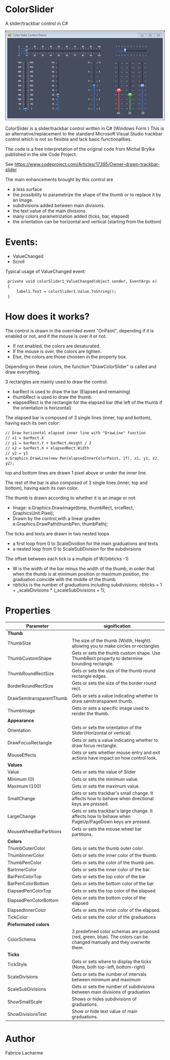# ColorSlider
A slider/trackbar control in C#

![GitHub Logo](/gifs/colorslider.jpg)

ColorSlider is a slider/trackbar control written in C# (Windows Form )
This is an alternative/replacement to the standard Microsoft Visual Studio trackbar control which is not so flexible and lack basic functionalities.

The code is a free interpretation of the original code from Michal Brylka published in the site Code Project.

See https://www.codeproject.com/Articles/17395/Owner-drawn-trackbar-slider

The main enhancements brought by this control are
* a less surface
* the possibility to parametrize the shape of the thumb or to replace it by an image.
* subdivisions added between main divisions.
* the text value of the main divisions.
* many colors parametrization added (ticks, bar, elapsed) 
* the orientation can be horizontal and vertical (starting from the bottom)


# Events:
* ValueChanged
* Scroll

Typical usage of ValueChanged event:

     private void colorSlider1_ValueChanged(object sender, EventArgs e)
     {
         label1.Text = colorSlider1.Value.ToString();
     }

# How does it works?
The control is drawn in the overrided event "OnPaint",  depending if it is enabled or not, and if the mouse is over it or not.
* If not enabled, the colors are desaturated.
* If the mouse is over, the colors are lighten.
* Else, the colors are those choosen in the property box.

Depending on these colors, the function "DrawColorSlider" is called and draw everything.

3 rectangles are mainly used to draw the control:
* barRect is used to draw the bar (Elapsed and remaining)
* thumbRect is used to draw the thumb.
* elapsedRect is the rectangle for the elapsed bar (the left of the thumb if the orientation is horizontal)

The elapsed bar is composed of 3 single lines (inner, top and bottom), having each its own color:
```
// Draw horizontal elapsed inner line with "DrawLine" function
// x1 = barRect.X
// y1 = barRect.Y + barRect.Height / 2
// x2 = barRect.X + elapsedRect.Width
// y2 = y1
e.Graphics.DrawLine(new Pen(elapsedInnerColorPaint, 1f), x1, y1, x2, y2);
```
top and bottom lines are drawn 1 pixel above or under the inner line.

The rest of the bar is also composed of 3 single lines (inner, top and bottom), having each its own color. 

The thumb is drawn according to whether it is an image or not:
* Image: e.Graphics.DrawImage(bmp, thumbRect, srceRect, GraphicsUnit.Pixel);
* Drawn by the control,with a linear gradien e.Graphics.DrawPath(thumbPen, thumbPath);

The ticks and texts are drawn in two nested loops
* a first loop from 0 to ScaleDividion for the main graduations and texts
* a nested loop from 0 to ScaleSubDivision for the subdivisions

The offset between each tick is a multiple of W/(nbticks -1)
* W is the width of the bar minus the width of the thumb, in order that when the thumb is at minimum position or maximum position, the graduation coincide with the middle of the thumb
* nbticks is the number of graduations including subdivisions: nbticks = 1 +  _scaleDivisions * (_scaleSubDivisions + 1);


# Properties

Parameter | signification
------------ | -------------
**Thumb**                 |  
ThumbSize                 | The size of the thumb (Width, Height). allowing you to make circles or rectangles
ThumbCustomShape          | Gets or sets the thumb custom shape. Use ThumbRect property to determine bounding rectangle.
ThumbRoundRectSize        | Gets or sets the size of the thumb round rectangle edges.
BorderRoundRectSize       | Gets or sets the size of the border round rect.
DrawSemitransparentThumb  | Gets or sets a value indicating whether to draw semitransparent thumb.
ThumbImage                | Gets or sets a specific image used to render the thumb.
**Appearance**            |  
Orientation               | Gets or sets the orientation of the Slider(Horizontal or vertical)
DrawFocusRectangle        | Gets or sets a value indicating whether to draw focus rectangle.
MouseEffects              | Gets or sets whether mouse entry and exit actions have impact on how control look.
**Values**                |  
Value                     | Gets or sets the value of Slider
Minimum (0)               | Gets or sets the minimum value.
Maximum (100)             | Gets or sets the maximum value.
SmallChange               | Gets or sets trackbar's small change. It affects how to behave when directional keys are pressed.
LargeChange               | Gets or sets trackbar's large change. It affects how to behave when PageUp/PageDown keys are pressed.
MouseWheelBarPartitions   | Gets or sets the mouse wheel bar partitions.
**Colors**                |  
ThumbOuterColor           | Gets or sets the thumb outer color.
ThumbInnerColor           | Gets or sets the inner color of the thumb.
ThumbPenColor             | Gets or sets the color of the thumb pen.
BarInnerColor             | Gets or sets the inner color of the bar.
BarPenColorTop            | Gets or sets the top color of the bar
BarPenColorBottom         | Gets or sets the bottom color of the bar
ElapsedPenColorTop        | Gets or sets the top color of the elapsed
ElapsedPenColorBottom     | Gets or sets the bottom color of the elapsed
ElapsedInnerColor         | Gets or sets the inner color of the elapsed.
TickColor                 | Gets or sets the color of the graduations
**Preformated colors**    |  
ColorSchema               | 3 predefined color schemas are proposed (red, green, blue). The colors can be changed manually and they overwrite them.
**Ticks**                 |  
TickStyle                 | Gets or sets where to display the ticks (None, both top-left, bottom-right)
ScaleDivisions            | Gets or sets the number of intervals between minimum and maximum
ScaleSubDivisions         | Gets or sets the number of subdivisions between main divisions of graduation
ShowSmallScale            | Shows or hides subdivisions of graduations.
ShowDivisionsText         | Show or hide text value of main graduations.




# Author
Fabrice Lacharme
